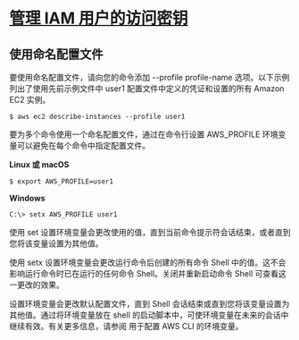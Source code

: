 # [管理 IAM 用户的访问密钥](https://docs.aws.amazon.com/zh_cn/IAM/latest/UserGuide/id_credentials_access-keys.html)

## 使用命名配置文件

要使用命名配置文件，请向您的命令添加 --profile profile-name 选项。以下示例列出了使用先前示例文件中 user1 配置文件中定义的凭证和设置的所有 Amazon EC2 实例。

```
$ aws ec2 describe-instances --profile user1
```

要为多个命令使用一个命名配置文件，通过在命令行设置 AWS_PROFILE 环境变量可以避免在每个命令中指定配置文件。

**Linux 或 macOS**

```
$ export AWS_PROFILE=user1
```

**Windows**

```
C:\> setx AWS_PROFILE user1
```

使用 set 设置环境变量会更改使用的值，直到当前命令提示符会话结束，或者直到您将该变量设置为其他值。

使用 setx 设置环境变量会更改运行命令后创建的所有命令 Shell 中的值。这不会 影响运行命令时已在运行的任何命令 Shell。关闭并重新启动命令 Shell 可查看这一更改的效果。

设置环境变量会更改默认配置文件，直到 Shell 会话结束或直到您将该变量设置为其他值。通过将环境变量放在 shell 的启动脚本中，可使环境变量在未来的会话中继续有效。有关更多信息，请参阅 用于配置 AWS CLI 的环境变量。
